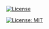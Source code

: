 


[![License](https://img.shields.io/badge/License-Apache_2.0-blue.svg)](https://opensource.org/licenses/Apache-2.0)

[![License: MIT](https://img.shields.io/badge/License-MIT-yellow.svg)](https://opensource.org/licenses/MIT)
